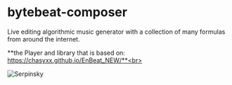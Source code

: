 # bytebeat-composer
Live editing algorithmic music generator with a collection of many formulas from around the internet.

**the Player and library that is based on: https://chasyxx.github.io/EnBeat_NEW/**<br>

![Serpinsky](https://user-images.githubusercontent.com/105890603/229014766-38a7c067-55d3-4120-9ed8-2a8aeb4c1f20.png)

